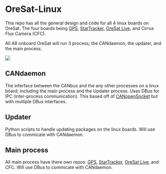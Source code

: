 # OreSat-Linux
This repo has all the general design and code for all 4 linux boards on OreSat. The four boards being [GPS], [StarTracker], [OreSat Live], and Cirrus Flux Camera (CFC).

All A8 onboard OreSat will run 3 process; the CANdaemon, the updater, and the main process.

![](https://github.com/oresat/oresat-linux/blob/master/docs_and_examples/drawio/OreSatLinuxDiagram.jpg)

## CANdaemon
The inferface between the CANbus and the any other processes on a linux board; including the main process and the Updater process. Uses DBus for IPC (inter-process communication). This based off of [CANopenSocket] but with multiple DBus interfaces.

## Updater
Python scripts to handle updating packages on the linux boards. Will use DBus to commicate with CANdaemon.

## Main process
All main process have there own repos: [GPS], [StarTracker], [OreSat Live], and CFC. Will use DBus to commicate with CANdaemon.

<!-- Other oresat repos -->
[GPS]:https://github.com/oresat/oresat-gps-software
[StarTracker]:https://github.com/oresat/oresat-star-tracker
[OreSat Live]:https://github.com/oresat/oresat-dxwifi-software

<!-- Other repos -->
[CANopenSocket]:https://github.com/CANopenNode/CANopenSocket
